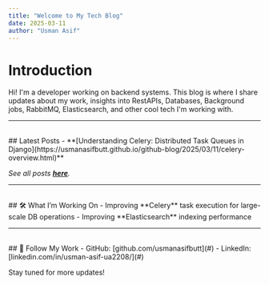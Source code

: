 ```yaml
---
title: "Welcome to My Tech Blog"
date: 2025-03-11
author: "Usman Asif"
---
```


# Introduction

Hi! I'm a developer working on backend systems. This blog is where I share updates about my work, insights into RestAPIs, Databases, Background jobs, RabbitMQ, Elasticsearch, and other cool tech I'm working with.

---
<br>
## Latest Posts  
- **[Understanding Celery: Distributed Task Queues in Django](https://usmanasifbutt.github.io/github-blog/2025/03/11/celery-overview.html)**

*See all posts **[here](https://usmanasifbutt.github.io/github-blog/posts)**.*

---
<br>
## 🛠 What I’m Working On  
- Improving **Celery** task execution for large-scale DB operations
- Improving **Elasticsearch** indexing performance  

---
<br>
## 🔗 Follow My Work  
- GitHub: [github.com/usmanasifbutt](#)  
- LinkedIn: [linkedin.com/in/usman-asif-ua2208/](#)  

Stay tuned for more updates!
